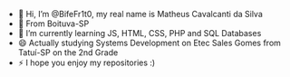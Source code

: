  - 👋 Hi, I’m @BifeFr1t0, my real name is Matheus Cavalcanti da Silva
- 👀 From Boituva-SP
- 🌱 I’m currently learning JS, HTML, CSS, PHP and SQL Databases
- 😄 Actually studying Systems Development  on Etec Sales Gomes from Tatuí-SP on the 2nd Grade
- ⚡ I hope you enjoy my repositories :)

